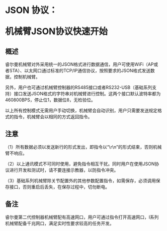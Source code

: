 # <p class="hidden">JSON 协议：</p>机械臂JSON协议快速开始

## 概述

睿尔曼机械臂对外采用统一的JSON格式进行数据通信，用户可使用WiFi（AP或者STA）、以太网口通过标准的TCP/IP通信协议，按照要求的JSON格式发送数据，控制机械臂。

另外，用户也可通过机械臂控制器的RS485接口或者RS232-USB（基础系列支持）接口发送JSON格式的字符串对机械臂进行控制。这两个接口默认波特率都为460800BPS，停止位1，数据位8，无检验位。

以上所有控制模式无需用户手动切换，机械臂会自动识别，用户只需要发送规定格式的指令，机械臂会以相同的方式返回指令。

## 注意

（1）所有数据必须以发送新行的形式发出，即指令以“\r\n”的形式结束，否则机械臂不响应。

（2）以上通讯模式不可同时使用，避免指令相互干扰。同时用户在使用JSON协议进行开发和测试时，请不要连接示教器，以防指令冲突。

（3）基础系列机械臂除关节配置外的其他参数配置指令，如需保存，必须调用保存接口，否则重启后丢失，在保存过程中，切勿断电。

## 备注

睿尔曼第二代控制器机械臂配有高速网口，用户可通过指令打开高速网口，I系列机械臂配备千兆网口，满足实时性要求较高的任务开发。
